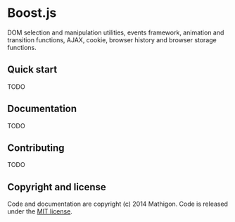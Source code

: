 # Boost.js

DOM selection and manipulation utilities, events framework, animation and transition functions, AJAX, cookie, browser history and browser storage functions.


## Quick start

TODO


## Documentation

TODO


## Contributing

TODO


## Copyright and license

Code and documentation are copyright (c) 2014 Mathigon. Code is released under the [MIT license](LICENSE).

